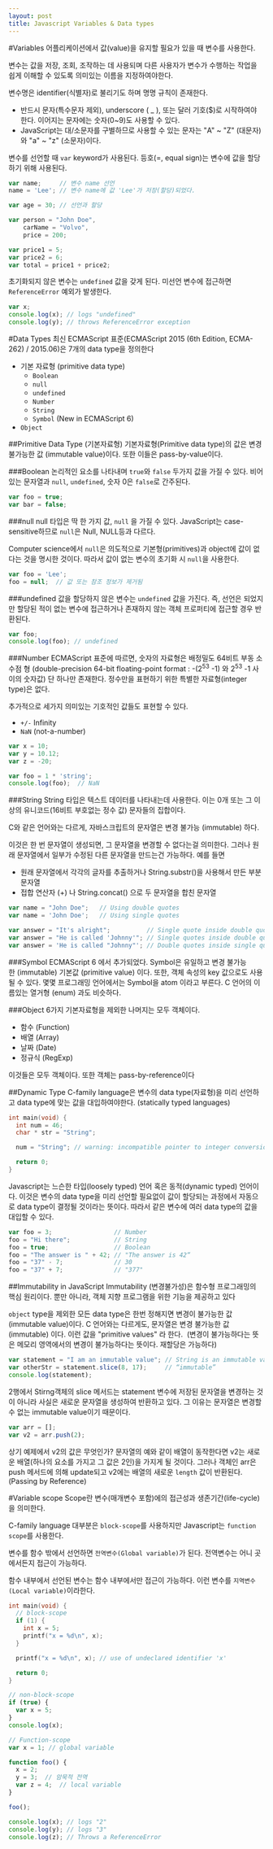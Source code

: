 ```yaml
---
layout: post
title: Javascript Variables & Data types
---
```


#Variables
어플리케이션에서 값(value)을 유지할 필요가 있을 때 변수를 사용한다.  

변수는 값을 저장, 조회, 조작하는 데 사용되며 다른 사용자가 변수가 수행하는 작업을 쉽게 이해할 수 있도록 의미있는 이름을 지정하여야한다.

변수명은 identifier(식별자)로 불리기도 하며 명명 규칙이 존재한다.

* 반드시 문자(특수문자 제외), underscore ( _ ), 또는 달러 기호($)로 시작하여야 한다. 이어지는 문자에는 숫자(0~9)도 사용할 수 있다.  
* JavaScript는 대/소문자를 구별하므로 사용할 수 있는 문자는 "A" ~ "Z" (대문자)와 "a" ~ "z" (소문자)이다.

변수를 선언할 때 `var` keyword가 사용된다. 등호(=, equal sign)는 변수에 값을 할당하기 위해 사용된다.

```javascript
var name;     // 변수 name 선언
name = 'Lee'; // 변수 name에 값 'Lee'가 저장(할당)되었다.

var age = 30; // 선언과 할당

var person = "John Doe",
    carName = "Volvo",
    price = 200;

var price1 = 5;
var price2 = 6;
var total = price1 + price2;
```

초기화되지 않은 변수는 `undefined` 값을 갖게 된다. 미선언 변수에 접근하면 `ReferenceError` 예외가 발생한다.

```javascript
var x;
console.log(x); // logs "undefined"
console.log(y); // throws ReferenceError exception
```

#Data Types
최신 ECMAScript 표준(ECMAScript 2015 (6th Edition, ECMA-262) / 2015.06)은 7개의 data type을 정의한다


* 기본 자료형 (primitive data type)
  * `Boolean`
  * `null`
  * `undefined`
  * `Number`
  * `String`
  * `Symbol` (New in ECMAScript 6)
* `Object`

##Primitive Data Type (기본자료형)
기본자료형(Primitive data type)의 값은 변경 불가능한 값 (immutable value)이다. 또한 이들은 pass-by-value이다.

###Boolean
논리적인 요소를 나타내며 `true`와 `false` 두가지 값을 가질 수 있다. 비어있는 문자열과 `null`, `undefined`, 숫자 0은 `false`로 간주된다.

```javascript
var foo = true;
var bar = false;
```

###null
null 타입은 딱 한 가지 값, `null` 을 가질 수 있다. JavaScript는 case-sensitive하므로 `null`은 Null, NULL등과 다르다.

Computer science에서 `null`은 의도적으로 기본형(primitives)과 object에 값이 없다는 것을 명시한 것이다. 따라서 값이 없는 변수의 초기화 시 `null`을 사용한다.

```javascript
var foo = 'Lee';
foo = null;  // 값 또는 참조 정보가 제거됨
```

###undefined
값을 할당하지 않은 변수는 `undefined` 값을 가진다. 즉, 선언은 되었지만 할당된 적이 없는 변수에 접근하거나 존재하지 않는 객체 프로퍼티에 접근할 경우 반환된다.

```javascript
var foo;
console.log(foo); // undefined
```

###Number
ECMAScript 표준에 따르면, 숫자의 자료형은 배정밀도 64비트 부동 소수점 형 (double-precision 64-bit floating-point format : -(2<sup>53</sup> -1) 와 2<sup>53</sup> -1 사이의 숫자값) 단 하나만 존재한다. 정수만을 표현하기 위한 특별한 자료형(integer type)은 없다.

추가적으로 세가지 의미있는 기호적인 값들도 표현할 수 있다.


* `+/-` Infinity
* `NaN` (not-a-number)

```javascript
var x = 10;
var y = 10.12;
var z = -20;

var foo = 1 * 'string';
console.log(foo);  // NaN
```

###String
String 타입은 텍스트 데이터를 나타내는데 사용한다. 이는 0개 또는 그 이상의 유니코드(16비트 부호없는 정수 값) 문자들의 집합이다.

C와 같은 언어와는 다르게, 자바스크립트의 문자열은 변경 불가능 (immutable) 하다.

이것은 한 번 문자열이 생성되면, 그 문자열을 변경할 수 없다는걸 의미한다.
그러나 원래 문자열에서 일부가 수정된 다른 문자열을 만드는건 가능하다. 예를 들면  


* 원래 문자열에서 각각의 글자를 추출하거나 String.substr()을 사용해서 만든 부분 문자열
* 접합 연산자 (+) 나 String.concat() 으로 두 문자열을 합친 문자열

```javascript
var name = "John Doe";   // Using double quotes
var name = 'John Doe';   // Using single quotes

var answer = "It's alright";          // Single quote inside double quotes
var answer = "He is called 'Johnny'"; // Single quotes inside double quotes
var answer = 'He is called "Johnny"'; // Double quotes inside single quotes
```

###Symbol
ECMAScript 6 에서 추가되었다. Symbol은 유일하고 변경 불가능한 (immutable) 기본값 (primitive value) 이다. 또한, 객체 속성의 key 값으로도 사용될 수 있다. 몇몇 프로그래밍 언어에서는 Symbol을 atom 이라고 부른다. C 언어의 이름있는 열거형 (enum) 과도 비슷하다.

###Object
6가지 기본자료형을 제외한 나머지는 모두 객체이다.

* 함수 (Function)
* 배열 (Array)
* 날짜 (Date)
* 정규식 (RegExp)

이것들은 모두 객체이다. 또한 객체는 pass-by-reference이다

##Dynamic Type
C-family language은 변수의 data type(자료형)을 미리 선언하고 data type에 맞는 값을 대입하여야한다. (statically typed languages)

```c
int main(void) {
  int num = 46;
  char * str = "String";

  num = "String"; // warning: incompatible pointer to integer conversion assigning to 'int' from 'char [7]'

  return 0;
}
```

Javascript는 느슨한 타입(loosely typed) 언어 혹은 동적(dynamic typed) 언어이다. 이것은 변수의 data type을 미리 선언할 필요없이 값이 할당되는 과정에서 자동으로 data type이 결정될 것이라는 뜻이다. 따라서 같은 변수에 여러 data type의 값을 대입할 수 있다.

```javascript
var foo = 3;                 // Number
foo = "Hi there";            // String
foo = true;                  // Boolean
foo = "The answer is " + 42; // "The answer is 42“
foo = "37" - 7;              // 30
foo = "37" + 7;              // "377"
```

##Immutability in JavaScript
Immutability (변경불가성)은 함수형 프로그래밍의 핵심 원리이다. 뿐만 아니라, 객체 지향 프로그램을 위한 기능을 제공하고 있다

`object` type을 제외한 모든 data type은 한번 정해지면 변경이 불가능한 값 (immutable value)이다.
C 언어와는 다르게도, 문자열은 변경 불가능한 값 (immutable) 이다. 이런 값을 "primitive values" 라 한다. 
(변경이 불가능하다는 뜻은 메모리 영역에서의 변경이 불가능하다는 뜻이다. 재할당은 가능하다)

```javascript
var statement = "I am an immutable value"; // String is an immutable value
var otherStr = statement.slice(8, 17);     // “immutable”
console.log(statement);                    
```

2행에서 Stirng객체의 slice 메서드는 statement 변수에 저장된 문자열을 변경하는 것이 아니라 사실은 새로운 문자열을 생성하여 반환하고 있다.
그 이유는 문자열은 변경할 수 없는 immutable value이기 때문이다.

```javascript
var arr = [];
var v2 = arr.push(2);
```

상기 예제에서 v2의 값은 무엇인가? 문자열의 예와 같이 배열이 동작한다면 v2는 새로운 배열(하나의 요소를 가지고 그 값은 2인)을 가지게 될 것이다. 그러나 객체인 arr은 push 메서드에 의해 update되고 v2에는 배열의 새로운 `length` 값이 반환된다. (Passing by Reference)

#Variable scope
Scope란 변수(매개변수 포함)에의 접근성과 생존기간(life-cycle)을 의미한다.

C-family language 대부분은 `block-scope`를 사용하지만 Javascript는 `function scope`를 사용한다.

변수를 함수 밖에서 선언하면 `전역변수(Global variable)`가 된다. 전역변수는 어니 곳에서든지 접근이 가능하다.

함수 내부에서 선언된 변수는 함수 내부에서만 접근이 가능하다. 이런 변수를 `지역변수(Local variable)`이라한다.

```c
int main(void) {
  // block-scope
  if (1) {
    int x = 5;
    printf("x = %d\n", x);
  }

  printf("x = %d\n", x); // use of undeclared identifier 'x'

  return 0;
}
```

```javascript
// non-block-scope
if (true) {
  var x = 5;
}
console.log(x);
```

```javascript
// Function-scope
var x = 1; // global variable

function foo() {
  x = 2;
  y = 3;  // 암묵적 전역
  var z = 4;  // local variable
}

foo();

console.log(x); // logs "2"
console.log(y); // logs "3"
console.log(z); // Throws a ReferenceError
```
